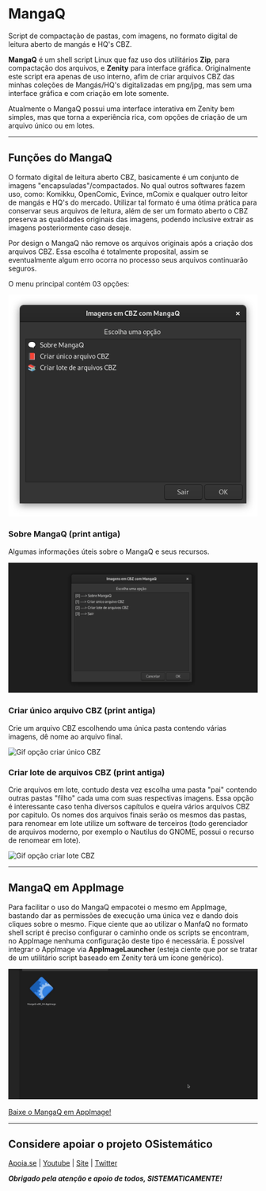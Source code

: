 # MangaQ
Script de compactação de pastas, com imagens, no formato digital de leitura aberto de mangás e HQ's CBZ.


**MangaQ** é um shell script Linux que faz uso dos utilitários **Zip**, para compactação dos arquivos, e **Zenity** para interface gráfica.
Originalmente este script era apenas de uso interno, afim de criar arquivos CBZ das minhas coleções de Mangás/HQ's digitalizadas em png/jpg, mas sem uma interface gráfica e com criação em lote somente.

Atualmente o MangaQ possui uma interface interativa em Zenity bem simples, mas que torna a experiência rica, com opções de criação de um arquivo único ou em lotes.

***

## Funções do MangaQ
O formato digital de leitura aberto CBZ, basicamente é um conjunto de imagens "encapsuladas"/compactados. No qual outros softwares fazem uso, como: Komikku, OpenComic, Evince, mComix e qualquer outro leitor de mangás e HQ's do mercado. Utilizar tal formato é uma ótima prática para conservar seus arquivos de leitura, além de ser um formato aberto o CBZ preserva as qualidades originais das imagens, podendo inclusive extrair as imagens posteriormente caso deseje.

Por design o MangaQ não remove os arquivos originais após a criação dos arquivos CBZ. Essa escolha é totalmente proposital, assim se eventualmente algum erro ocorra no processo seus arquivos continuarão seguros.

O menu principal contém 03 opções:

![Imagem do menu principal](https://github.com/henriquead7/MangaQ/blob/main/mangaq_imagens/IMG_01.png)

### Sobre MangaQ (print antiga)
Algumas informações úteis sobre o MangaQ e seus recursos.

![Gif opção sobre](https://github.com/henriquead7/MangaQ/blob/main/mangaq_imagens/VID_00.gif)

### Criar único arquivo CBZ (print antiga)
Crie um arquivo CBZ escolhendo uma única pasta contendo várias imagens, dê nome ao arquivo final.

![Gif opção criar único CBZ](https://github.com/henriquead7/MangaQ/blob/main/mangaq_imagens/VID_01.gif)

### Criar lote de arquivos CBZ (print antiga)
Crie arquivos em lote, contudo desta vez escolha uma pasta "pai" contendo outras pastas "filho" cada uma com suas respectivas imagens. Essa opção é interessante caso tenha diversos capítulos e queira vários arquivos CBZ por capitulo. Os nomes dos arquivos finais serão os mesmos das pastas, para renomear em lote utilize um software de terceiros (todo gerenciador de arquivos moderno, por exemplo o Nautilus do GNOME, possui o recurso de renomear em lote).

![Gif opção criar lote CBZ](https://github.com/henriquead7/MangaQ/blob/main/mangaq_imagens/VID_02.gif)

***

## MangaQ em AppImage
Para facilitar o uso do MangaQ empacotei o mesmo em AppImage, bastando dar as permissões de execução uma única vez e dando dois cliques sobre o mesmo. Fique ciente que ao utilizar o ManfaQ no formato shell script é preciso configurar o caminho onde os scripts se encontram, no AppImage nenhuma configuração deste tipo é necessária. É possível integrar o AppImage via **AppImageLauncher** (esteja ciente que por se tratar de um utilitário script baseado em Zenity terá um ícone genérico).

![Gif como executar appimage](https://github.com/henriquead7/MangaQ/blob/main/mangaq_imagens/VID_04.gif)

[Baixe o MangaQ em AppImage!](https://github.com/henriquead7/MangaQ/releases/download/v1.1/MangaQ-x86_64_v1.1.AppImage)

***

## Considere apoiar o projeto OSistemático

[Apoia.se](https://apoia.se/osistematico) |
[Youtube](https://www.youtube.com/OSistematico) |
[Site](http://www.osistematico.com.br/) |
[Twitter](https://twitter.com/henriquead7)

***Obrigado pela atenção e apoio de todos, SISTEMATICAMENTE!***

